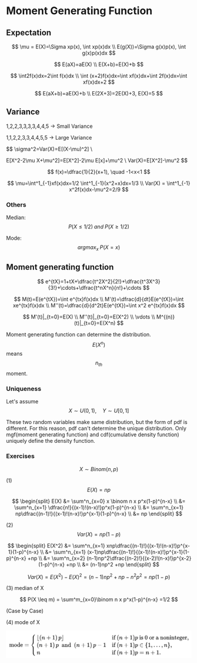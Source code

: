 # Moment Generating Function

## Expectation



$$
\mu = E(X)=\Sigma xp(x), \int xp(x)dx \\
E(g(X))=\Sigma g(x)p(x), \int g(x)p(x)dx
$$

$$
E(aX)=aE(X) \\
E(X+b)=E(X)+b
$$

$$
\int2f(x)dx=2\int f(x)dx \\
\int (x+2)f(x)dx=\int xf(x)dx+\int 2f(x)dx=\int xf(x)dx+2
$$

$$
E(aX+b)=aE(X)+b \\
E(2X+3)=2E(X)+3, E(X)=5
$$

## Variance

1,2,2,3,3,3,3,4,4,5 -> Small Variance

1,1,2,2,3,3,4,4,5,5 -> Large Variance

$$
\sigma^2=Var(X)=E[(X-\mu)^2] 
\\

E[X^2-2\mu X+\mu^2]=E[X^2]-2\mu E[x]+\mu^2 \\
Var(X)=E[X^2]-\mu^2
$$

$$
f(x)=\dfrac{1}{2}(x+1), \quad -1<x<1
$$

$$
\mu=\int^1_{-1}xf(x)dx=1/2 \int^1_{-1}(x^2+x)dx=1/3 \\
Var(X) = \int^1_{-1} x^2f(x)dx-\mu^2=2/9
$$

### Others

Median: $$P(X \leq 1/2) \; and \; P(X \geq 1/2)$$

Mode: $$argmax_x  \; P(X=x)$$

## Moment generating function

$$
e^{tX}=1+tX+\dfrac{t^2X^2}{2!}+\dfrac{t^3X^3}{3!}+\cdots+\dfrac{t^nX^n}{n!}+\cdots
$$

$$
M(t)=E(e^{tX})=\int e^{tx}f(x)dx \\
M'(t)=\dfrac{d}{dt}E(e^{tX})=\int xe^{tx}f(x)dx \\
M''(t)=\dfrac{d}{d^2t}E(e^{tX})=\int x^2 e^{tx}f(x)dx
$$

$$
M'(t)|_{t=0}=E(X) \\
M''(t)|_{t=0}=E(X^2) \\
\vdots \\
M^{(n)}(t)|_{t=0}=E(X^n)
$$



Moment generating function can determine the distribution. $$E(X^n)$$means $$n_{th}$$moment.



### Uniqueness

Let's assume $$X \sim U(0,1), \quad Y \sim U[0,1]$$

These two random variables make same distribution, but the form of pdf is different. For this reason, pdf can't determine the unique distribution. Only mgf(moment generating function) and cdf(cumulative density function) uniquely define the density function.



### Exercises

$$
X \sim Binom(n,p)
$$

(1) $$E(X)=np$$

$$
\begin{split}
E(X) &= \sum^n_{x=0} x \binom n x p^x(1-p)^{n-x}   \\
&= \sum^n_{x=1} \dfrac{n!}{(x-1)!(n-x)!}p^x(1-p)^{n-x} \\
&= \sum^n_{x=1} np\dfrac{(n-1)!}{(x-1)!(n-x)!}p^{x-1}(1-p)^{n-x} \\
&= np
\end{split}
$$

(2) $$Var(X)=np(1-p)$$

$$
\begin{split}
E(X^2) &= \sum^n_{x=1} xnp\dfrac{(n-1)!}{(x-1)!(n-x)!}p^{x-1}(1-p)^{n-x} \\
&= \sum^n_{x=1} (x-1)np\dfrac{(n-1)!}{(x-1)!(n-x)!}p^{x-1}(1-p)^{n-x} +np \\
&= \sum^n_{x=2} (n-1)np^2\dfrac{(n-2)!}{(x-2)!(n-x)!}p^{x-2}(1-p)^{n-x} +np \\
&= (n-1)np^2 +np
\end{split}
$$

$$
Var(X)=E(X^2)-E(X)^2=(n-1)np^2+np-n^2p^2=np(1-p)
$$



(3) median of X

$$
P(X \leq m) = \sum^m_{x=0}\binom n x p^x(1-p)^{n-x} =1/2
$$

(Case by Case)



(4) mode of X

![](<../.gitbook/assets/image (67).png>)

